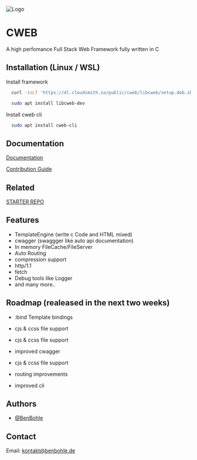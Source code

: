
![Logo](https://cwebframework.com/assets/logo.gif)



# CWEB

A high perfomance Full Stack Web Framework fully written in C


## Installation (Linux / WSL)

Install framework

```bash
  curl -1sLf 'https://dl.cloudsmith.io/public/cweb/libcweb/setup.deb.sh' | sudo -E bash

  sudo apt install libcweb-dev 
```


Install cweb cli

```bash
  sudo apt install cweb-cli
```
    
## Documentation

[Documentation](https://cwebframework.com)

[Contribution Guide](https://cwebframework.com)


## Related


[STARTER REPO](https://github.com/BenBohle/cweb_starter)


## Features

- TemplateEngine (write c Code and HTML mixed)
- cwagger (swaggger like auto api documentation)
- In memory FileCache/FileServer 
- Auto Routing
- compression support
- http/1.1
- fetch 
- Debug tools like Logger
- and many more..
## Roadmap (realeased in the next two weeks)

- :bind Template bindings

- cjs & ccss file support

- cjs & ccss file support

- improved cwagger

- cjs & ccss file support

- routing improvements

- improved cli
## Authors

- [@BenBohle](https://www.github.com/BenBohle)


## Contact

Email: kontakt@benbohle.de
